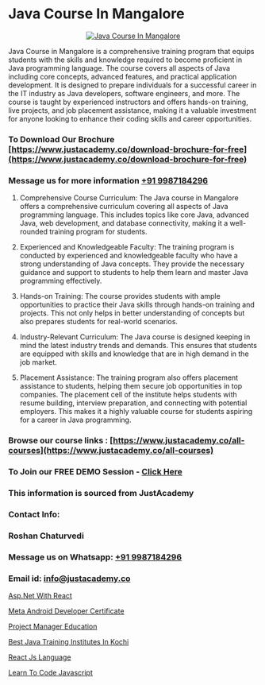 # Java Course In Mangalore

<p align="center">
  <a href="https://justacademy.co/course-detail/core-java-training">
    <img src="https://justacademy.co/storage2/course_image/1677245426_course_image.webp" alt="Java Course In Mangalore">
  </a>
</p>


Java Course in Mangalore is a comprehensive training program that equips students with the skills and knowledge required to become proficient in Java programming language. The course covers all aspects of Java including core concepts, advanced features, and practical application development. It is designed to prepare individuals for a successful career in the IT industry as Java developers, software engineers, and more. The course is taught by experienced instructors and offers hands-on training, live projects, and job placement assistance, making it a valuable investment for anyone looking to enhance their coding skills and career opportunities.
### To Download Our Brochure [https://www.justacademy.co/download-brochure-for-free](https://www.justacademy.co/download-brochure-for-free)
### Message us for more information [+91 9987184296](https://api.whatsapp.com/send?phone=919987184296)
1) Comprehensive Course Curriculum: The Java course in Mangalore offers a comprehensive curriculum covering all aspects of Java programming language. This includes topics like core Java, advanced Java, web development, and database connectivity, making it a well-rounded training program for students.

2) Experienced and Knowledgeable Faculty: The training program is conducted by experienced and knowledgeable faculty who have a strong understanding of Java concepts. They provide the necessary guidance and support to students to help them learn and master Java programming effectively.

3) Hands-on Training: The course provides students with ample opportunities to practice their Java skills through hands-on training and projects. This not only helps in better understanding of concepts but also prepares students for real-world scenarios.

4) Industry-Relevant Curriculum: The Java course is designed keeping in mind the latest industry trends and demands. This ensures that students are equipped with skills and knowledge that are in high demand in the job market.

5) Placement Assistance: The training program also offers placement assistance to students, helping them secure job opportunities in top companies. The placement cell of the institute helps students with resume building, interview preparation, and connecting with potential employers. This makes it a highly valuable course for students aspiring for a career in Java programming.

### Browse our course links : [https://www.justacademy.co/all-courses](https://www.justacademy.co/all-courses) 
### To Join our FREE DEMO Session - [Click Here](https://www.justacademy.co/register-for-course-demo)


### This information is sourced from JustAcademy
### Contact Info:
### Roshan Chaturvedi
### Message us on Whatsapp: [+91 9987184296](https://api.whatsapp.com/send?phone=919987184296)
### Email id: [info@justacademy.co](mailto:info@justacademy.co)
                
[Asp.Net With React](https://www.linkedin.com/pulse/aspnet-react-justacademy-portland-uyfwf?trackingId=fUUiC1pRIx3dJXKQS%2F2p4A%3D%3D&lipi=urn%3Ali%3Apage%3Ad_flagship3_company_admin%3B4wvQoxRzQS6F4YizGcy96A%3D%3D)

[Meta Android Developer Certificate](https://www.linkedin.com/pulse/meta-android-developer-certificate-justacademy-m7v5f/)

[Project Manager Education](https://medium.com/@abhidnya.1068/project-manager-education-c1915ff27e51)

[Best Java Training Institutes In Kochi](https://medium.com/@abhidnya.1068/best-java-training-institutes-in-kochi-e79655369382)

[React Js Language](https://justacademyin.github.io/Articles/React-Js-Language)

[Learn To Code Javascript](https://justacademyin.github.io/Articles/Learn-To-Code-Javascript)

